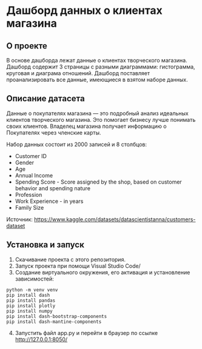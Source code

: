 # Дашборд данных о клиентах магазина
## О проекте
В основе дашборда лежат данные о клиентах творческого магазина. Дашборд содержит 3 страницы с разными диаграммами: гистограмма, круговая и диаграма отношений. Дашборд поставляет проанализировать все данные, имеющиеся в взятом наборе данных.

## Описание датасета
Данные о покупателях магазина — это подробный анализ идеальных клиентов творческого магазина. Это помогает бизнесу лучше понимать своих клиентов. Владелец магазина получает информацию о Покупателях через членские карты.

Набор данных состоит из 2000 записей и 8 столбцов:
- Customer ID
- Gender
- Age
- Annual Income
- Spending Score - Score assigned by the shop, based on customer behavior and spending nature
- Profession
- Work Experience - in years
- Family Size

Источник: https://www.kaggle.com/datasets/datascientistanna/customers-dataset

## Установка и запуск
1. Скачивание проекта с этого репозитория.
2. Запуск проекта при помощи Visual Studio Code/
3. Создание виртуального окружения, его активация и установление зависимостей:
```
python -m venv venv
pip install dash
pip install pandas
pip install plotly
pip install numpy
pip install dash-bootstrap-components
pip install dash-mantine-components
```
4. Запустить файл app.py и перейти в браузер по ссылке  http://127.0.0.1:8050/
